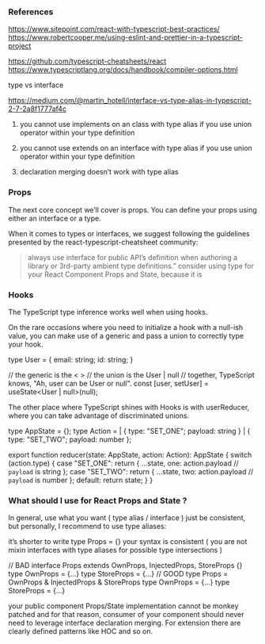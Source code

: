 ### References

https://www.sitepoint.com/react-with-typescript-best-practices/
https://www.robertcooper.me/using-eslint-and-prettier-in-a-typescript-project

https://github.com/typescript-cheatsheets/react
https://www.typescriptlang.org/docs/handbook/compiler-options.html

type vs interface

https://medium.com/@martin_hotell/interface-vs-type-alias-in-typescript-2-7-2a8f1777af4c

1. you cannot use implements on an class with type alias if you use union operator within your type definition

2. you cannot use extends on an interface with type alias if you use union operator within your type definition

3. declaration merging doesn’t work with type alias

### Props

The next core concept we’ll cover is props. You can define your props using either an interface or a type.

When it comes to types or interfaces, we suggest following the guidelines presented by the react-typescript-cheatsheet community:

> always use interface for public API’s definition when authoring a library or 3rd-party ambient type definitions.”
> consider using type for your React Component Props and State, because it is

### Hooks

The TypeScript type inference works well when using hooks.

On the rare occasions where you need to initialize a hook with a null-ish value, you can make use of a generic and pass a union to correctly type your hook.

type User = {
email: string;
id: string;
}

// the generic is the < >
// the union is the User | null
// together, TypeScript knows, "Ah, user can be User or null".
const [user, setUser] = useState<User | null>(null);

The other place where TypeScript shines with Hooks is with userReducer, where you can take advantage of discriminated unions.

type AppState = {};
type Action =
| { type: "SET_ONE"; payload: string }
| { type: "SET_TWO"; payload: number };

export function reducer(state: AppState, action: Action): AppState {
switch (action.type) {
case "SET_ONE":
return {
...state,
one: action.payload // `payload` is string
};
case "SET_TWO":
return {
...state,
two: action.payload // `payload` is number
};
default:
return state;
}
}

### What should I use for React Props and State ?

In general, use what you want ( type alias / interface ) just be consistent, but personally, I recommend to use type aliases:

it’s shorter to write type Props = {}
your syntax is consistent ( you are not mixin interfaces with type aliases for possible type intersections )

// BAD
interface Props extends OwnProps, InjectedProps, StoreProps {}
type OwnProps = {...}
type StoreProps = {...}
// GOOD
type Props = OwnProps & InjectedProps & StoreProps
type OwnProps = {...}
type StoreProps = {...}

your public component Props/State implementation cannot be monkey patched and for that reason, consumer of your component should never need to leverage interface declaration merging. For extension there are clearly defined patterns like HOC and so on.

###
